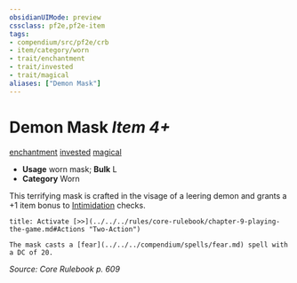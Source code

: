 ```yaml
---
obsidianUIMode: preview
cssclass: pf2e,pf2e-item
tags:
- compendium/src/pf2e/crb
- item/category/worn
- trait/enchantment
- trait/invested
- trait/magical
aliases: ["Demon Mask"]
---
```

# Demon Mask *Item 4+*  
[enchantment](../../../rules/traits/enchantment.md)  [invested](../../../rules/traits/invested.md)  [magical](../../../rules/traits/magical.md)  

- **Usage** worn mask; **Bulk** L
- **Category** Worn

This terrifying mask is crafted in the visage of a leering demon and grants a +1 item bonus to [Intimidation](../../skills.md#Intimidation) checks.

```ad-embed-ability
title: Activate [>>](../../../rules/core-rulebook/chapter-9-playing-the-game.md#Actions "Two-Action")

The mask casts a [fear](../../../compendium/spells/fear.md) spell with a DC of 20.
```

*Source: Core Rulebook p. 609*
